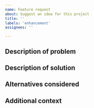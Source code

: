 ```yaml
---
name: Feature request
about: Suggest an idea for this project
title: ''
labels: 'enhancement'
assignees: ''

---
```

## Description of problem <!-- (can just be reference to issue like fx "Closes #1") -->
<!-- A clear and concise description of what the problem is. Ex. I'm always frustrated when [...] -->


## Description of solution
<!-- A clear and concise description of what you want to happen. -->


## Alternatives considered
<!-- A clear and concise description of any alternative solutions or features you've considered. -->


## Additional context
<!-- Add any other context or screenshots about the feature request here. -->